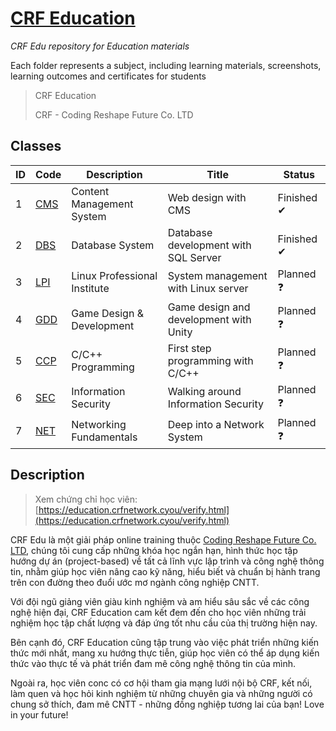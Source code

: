 # [CRF Education](https://education.crfnetwork.cyou/verify.html)

*CRF Edu repository for Education materials*

Each folder represents a subject, including learning materials, screenshots, learning outcomes and certificates for students

> CRF Education
>
> CRF - Coding Reshape Future Co. LTD

## Classes

| ID | Code | Description | Title | Status |
| --- | --- | --- | --- | --- |
| 1 | [CMS](./CMS) | Content Management System | Web design with CMS | Finished ✔ |
| 2 | [DBS](./DBS) | Database System | Database development with SQL Server | Finished ✔ |
| 3 | [LPI](./LPI) | Linux Professional Institute | System management with Linux server | Planned ❓ |
| 4 | [GDD](./GDD) | Game Design & Development | Game design and development with Unity | Planned ❓ |
| 5 | [CCP](./CPP) | C/C++ Programming | First step programming with C/C++ | Planned ❓ |
| 6 | [SEC](./SEC) | Information Security | Walking around Information Security | Planned ❓ |
| 7 | [NET](./NET) | Networking Fundamentals | Deep into a Network System | Planned ❓ |

## Description

> Xem chứng chỉ học viên: [https://education.crfnetwork.cyou/verify.html](https://education.crfnetwork.cyou/verify.html)

CRF Edu là một giải pháp online training thuộc [Coding Reshape Future Co. LTD](https://www.crfnetwork.cyou/), chúng tôi cung cấp những khóa học ngắn hạn, hình thức học tập hướng dự án (project-based) về tất cả lĩnh vực lập trình và công nghệ thông tin, nhằm giúp học viên nâng cao kỹ năng, hiểu biết và chuẩn bị hành trang trên con đường theo đuổi ước mơ ngành công nghiệp CNTT.

Với đội ngũ giảng viên giàu kinh nghiệm và am hiểu sâu sắc về các công nghệ hiện đại, CRF Education cam kết đem đến cho học viên những trải nghiệm học tập chất lượng và đáp ứng tốt nhu cầu của thị trường hiện nay.

Bên cạnh đó, CRF Education cũng tập trung vào việc phát triển những kiến thức mới nhất, mang xu hướng thực tiễn, giúp học viên có thể áp dụng kiến thức vào thực tế và phát triển đam mê công nghệ thông tin của mình.

Ngoài ra, học viên conc có cơ hội tham gia mạng lưới nội bộ CRF, kết nối, làm quen và học hỏi kinh nghiệm từ những chuyên gia và những người có chung sở thích, đam mê CNTT - những đồng nghiệp tương lai của bạn! Love in your future!

